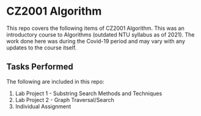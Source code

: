 # CZ2001 Algorithm

This repo covers the following items of CZ2001 Algorithm. This was an introductory course to Algorithms (outdated NTU syllabus as of 2021). The work done here was during the Covid-19 period and may vary with any updates to the course itself.

## Tasks Performed

The following are included in this repo:
1. Lab Project 1 - Substring Search Methods and Techniques
2. Lab Project 2 - Graph Traversal/Search
3. Individual Assignment

